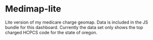 # Medimap-lite

Lite version of my medicare charge geomap. Data is included in the JS bundle for this dashboard. Currently the data set only shows the top charged HCPCS code for the state of oregon.
